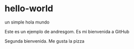 # hello-world
un simple hola mundo

Este es un ejemplo de andresgom. Es mi bienvenida a GitHub

Segunda bienvenida. Me gusta la pizza
